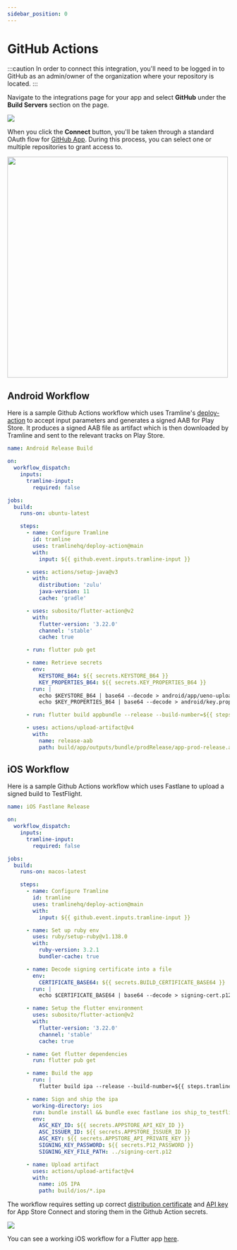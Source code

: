 ```yaml
---
sidebar_position: 0
---
```


# GitHub Actions

:::caution
In order to connect this integration, you'll need to be logged in to GitHub as an admin/owner of the organization where your repository is located.
:::

Navigate to the integrations page for your app and select __GitHub__ under the __Build Servers__ section on the page.

![](/img/ci-cd-integration.png)

When you click the __Connect__ button, you'll be taken through a standard OAuth flow for [GitHub App](https://docs.github.com/en/apps). During this process, you can select one or multiple repositories to grant access to.

<img height="500" src="/img/connect-github-flow.png" width="500"/>

## Android Workflow

Here is a sample Github Actions workflow which uses Tramline's [deploy-action](https://github.com/tramlinehq/deploy-action) to accept input parameters and generates a signed AAB for Play Store. It produces a signed AAB file as artifact which is then downloaded by Tramline and sent to the relevant tracks on Play Store.

```yaml
name: Android Release Build

on:
  workflow_dispatch:
    inputs:
      tramline-input:
        required: false

jobs:
  build:
    runs-on: ubuntu-latest

    steps:
      - name: Configure Tramline
        id: tramline
        uses: tramlinehq/deploy-action@main
        with:
          input: ${{ github.event.inputs.tramline-input }}

      - uses: actions/setup-java@v3
        with:
          distribution: 'zulu'
          java-version: 11
          cache: 'gradle'

      - uses: subosito/flutter-action@v2
        with:
          flutter-version: '3.22.0'
          channel: 'stable'
          cache: true

      - run: flutter pub get

      - name: Retrieve secrets
        env:
          KEYSTORE_B64: ${{ secrets.KEYSTORE_B64 }}
          KEY_PROPERTIES_B64: ${{ secrets.KEY_PROPERTIES_B64 }}
        run: |
          echo $KEYSTORE_B64 | base64 --decode > android/app/ueno-upload-keystore.jks
          echo $KEY_PROPERTIES_B64 | base64 --decode > android/key.properties

      - run: flutter build appbundle --release --build-number=${{ steps.tramline.outputs.version_code }}  --build-name=${{ steps.tramline.outputs.version_name }} --flavor prod

      - uses: actions/upload-artifact@v4
        with:
          name: release-aab
          path: build/app/outputs/bundle/prodRelease/app-prod-release.aab
```

## iOS Workflow

Here is a sample Github Actions workflow which uses Fastlane to upload a signed build to TestFlight.

```yaml
name: iOS Fastlane Release

on:
  workflow_dispatch:
    inputs:
      tramline-input:
        required: false

jobs:
  build:
    runs-on: macos-latest

    steps:
      - name: Configure Tramline
        id: tramline
        uses: tramlinehq/deploy-action@main
        with:
          input: ${{ github.event.inputs.tramline-input }}

      - name: Set up ruby env
        uses: ruby/setup-ruby@v1.138.0
        with:
          ruby-version: 3.2.1
          bundler-cache: true

      - name: Decode signing certificate into a file
        env:
          CERTIFICATE_BASE64: ${{ secrets.BUILD_CERTIFICATE_BASE64 }}
        run: |
          echo $CERTIFICATE_BASE64 | base64 --decode > signing-cert.p12

      - name: Setup the flutter environment
        uses: subosito/flutter-action@v2
        with:
          flutter-version: '3.22.0'
          channel: 'stable'
          cache: true

      - name: Get flutter dependencies
        run: flutter pub get

      - name: Build the app
        run: |
          flutter build ipa --release --build-number=${{ steps.tramline.outputs.version_code }} --build-name=${{ steps.tramline.outputs.version_name }} --no-codesign

      - name: Sign and ship the ipa
        working-directory: ios
        run: bundle install && bundle exec fastlane ios ship_to_testflight
        env:
          ASC_KEY_ID: ${{ secrets.APPSTORE_API_KEY_ID }}
          ASC_ISSUER_ID: ${{ secrets.APPSTORE_ISSUER_ID }}
          ASC_KEY: ${{ secrets.APPSTORE_API_PRIVATE_KEY }}
          SIGNING_KEY_PASSWORD: ${{ secrets.P12_PASSWORD }}
          SIGNING_KEY_FILE_PATH: ../signing-cert.p12

      - name: Upload artifact
        uses: actions/upload-artifact@v4
        with:
          name: iOS IPA
          path: build/ios/*.ipa
```

The workflow requires setting up correct [distribution certificate](https://developer.apple.com/help/account/create-certificates/certificates-overview) and [API key](https://developer.apple.com/help/account/manage-keys/create-a-private-key) for App Store Connect and storing them in the Github Action secrets.

![](/img/gh-actions-secrets.png)

You can see a working iOS workflow for a Flutter app [here](https://github.com/tramlinehq/ueno/blob/main/.github/workflows/ios-fastlane-release.yml).
